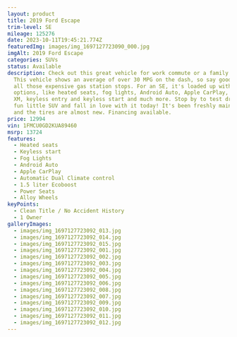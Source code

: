 ```yaml
---
layout: product
title: 2019 Ford Escape
trim-level: SE
mileage: 125276
date: 2023-10-11T19:45:21.774Z
featuredImg: images/img_1697127723090_000.jpg
imgAlt: 2019 Ford Escape
categories: SUVs
status: Available
description: C﻿heck out this great vehicle for work commute or a family ride!
  This vehicle shows an average of over 30 MPG on the dash, so say goodbye to
  all those expensive gas station stops. For an SE, it's loaded up with a lot of
  options, like heated seats, fog lights, Android Auto, Apple CarPlay, Sirius
  XM, keyless entry and keyless start and much more. Stop by to test drive this
  fun little SUV and fall in love with it today! It's been freshly maintained
  and the tires are almost new. Financing available.
price: 12994
vin: 1FMCU0GD2KUA89460
msrp: 13724
features:
  - Heated seats
  - Keyless start
  - Fog Lights
  - Android Auto
  - Apple CarPlay
  - Automatic Dual Climate control
  - 1.5 liter Ecoboost
  - Power Seats
  - Alloy Wheels
keyPoints:
  - Clean Title / No Accident History
  - 1 Owner
galleryImages:
  - images/img_1697127723092_013.jpg
  - images/img_1697127723092_014.jpg
  - images/img_1697127723092_015.jpg
  - images/img_1697127723092_001.jpg
  - images/img_1697127723092_002.jpg
  - images/img_1697127723092_003.jpg
  - images/img_1697127723092_004.jpg
  - images/img_1697127723092_005.jpg
  - images/img_1697127723092_006.jpg
  - images/img_1697127723092_008.jpg
  - images/img_1697127723092_007.jpg
  - images/img_1697127723092_009.jpg
  - images/img_1697127723092_010.jpg
  - images/img_1697127723092_011.jpg
  - images/img_1697127723092_012.jpg
---
```

